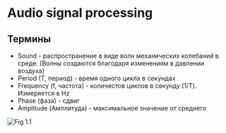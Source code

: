 # Audio signal processing

## Термины
* Sound - распространение в виде волн механических колебаний в среде. (Волны создаются  благодаря изменениям в давлении воздуха)
* Period (T, период) - время одного цикла в секундах
* Frequency (f, частота) - количестов циклов в секунду (1/T). Измеряется в Hz
* Phase (фаза) - сдвиг 
* Amplitude (Амплитуда) - максимальное значение от среднего

![Fig 1.1](https://cristianasimoes665169778.files.wordpress.com/2019/12/amplitude-frequency.png?w=650)
